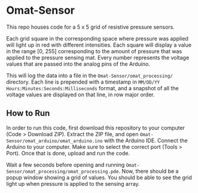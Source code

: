 # Omat-Sensor

This repo houses code for a 5 x 5 grid of resistive pressure sensors.

Each grid square in the corresponding space where pressure was applied will light up in red with different intensities. Each square will display a value in the range [0, 255] corresponding to the amount of pressure that was applied to the pressure sensing mat. Every number represents the voltage values that are passed into the analog pins of the Arduino.

This will log the data into a file in the `Omat-Sensor/omat_processing/` directory. Each line is prepended with a timestamp in `MM/DD/YY Hours:Minutes:Seconds:Milliseconds` format, and a snapshot of all the voltage values are displayed on that line, in row major order.

## How to Run

In order to run this code, first download this repository to your computer (Code > Download ZIP). Extract the ZIP file, and open `Omat-Sensor/omat_arduino/omat_arduino.ino` with the Arduino IDE. Connect the Arduino to your computer. Make sure to select the correct port (Tools > Port). Once that is done, upload and run the code.

Wait a few seconds before opening and running `Omat-Sensor/omat_processing/omat_processing.pde`. Now, there should be a popup window showing a grid of values. You should be able to see the grid light up when pressure is applied to the sensing array. 

<!---
The Arduino sends serial data into a port in the computer, which triggers Processing's serialEvent(), from which we can display the locations and magnitudes of pressure. 
--->
